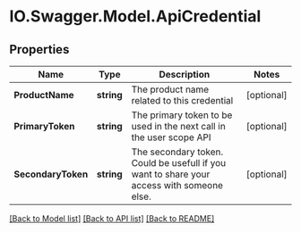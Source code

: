 # IO.Swagger.Model.ApiCredential
## Properties

Name | Type | Description | Notes
------------ | ------------- | ------------- | -------------
**ProductName** | **string** | The product name related to this credential | [optional] 
**PrimaryToken** | **string** | The primary token to be used in the next call in the user scope API | [optional] 
**SecondaryToken** | **string** | The secondary token. Could be usefull if you want to share your access with someone else. | [optional] 

[[Back to Model list]](../README.md#documentation-for-models) [[Back to API list]](../README.md#documentation-for-api-endpoints) [[Back to README]](../README.md)

